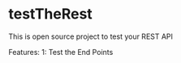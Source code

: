 # testTheRest
This is open source project to test your REST API

Features:
1: Test the End Points 


